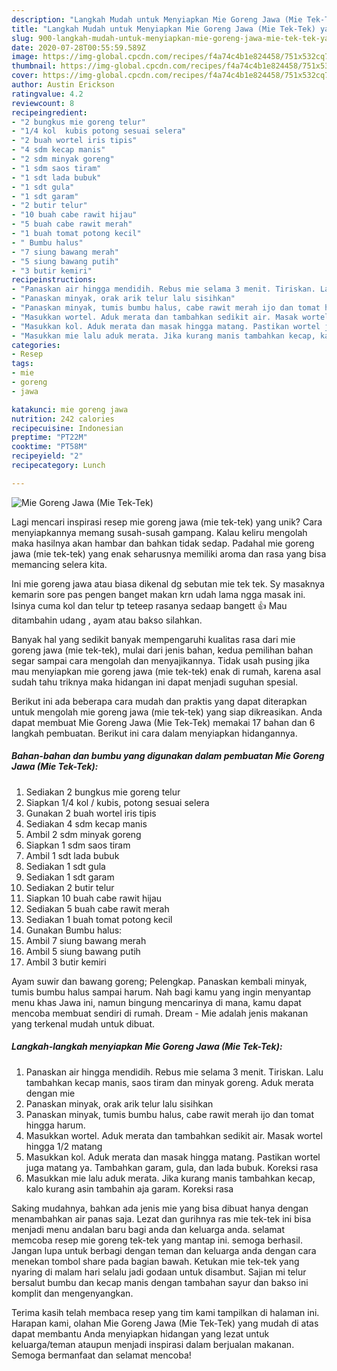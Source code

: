 ```yaml
---
description: "Langkah Mudah untuk Menyiapkan Mie Goreng Jawa (Mie Tek-Tek) yang Bikin Ngiler"
title: "Langkah Mudah untuk Menyiapkan Mie Goreng Jawa (Mie Tek-Tek) yang Bikin Ngiler"
slug: 900-langkah-mudah-untuk-menyiapkan-mie-goreng-jawa-mie-tek-tek-yang-bikin-ngiler
date: 2020-07-28T00:55:59.589Z
image: https://img-global.cpcdn.com/recipes/f4a74c4b1e824458/751x532cq70/mie-goreng-jawa-mie-tek-tek-foto-resep-utama.jpg
thumbnail: https://img-global.cpcdn.com/recipes/f4a74c4b1e824458/751x532cq70/mie-goreng-jawa-mie-tek-tek-foto-resep-utama.jpg
cover: https://img-global.cpcdn.com/recipes/f4a74c4b1e824458/751x532cq70/mie-goreng-jawa-mie-tek-tek-foto-resep-utama.jpg
author: Austin Erickson
ratingvalue: 4.2
reviewcount: 8
recipeingredient:
- "2 bungkus mie goreng telur"
- "1/4 kol  kubis potong sesuai selera"
- "2 buah wortel iris tipis"
- "4 sdm kecap manis"
- "2 sdm minyak goreng"
- "1 sdm saos tiram"
- "1 sdt lada bubuk"
- "1 sdt gula"
- "1 sdt garam"
- "2 butir telur"
- "10 buah cabe rawit hijau"
- "5 buah cabe rawit merah"
- "1 buah tomat potong kecil"
- " Bumbu halus"
- "7 siung bawang merah"
- "5 siung bawang putih"
- "3 butir kemiri"
recipeinstructions:
- "Panaskan air hingga mendidih. Rebus mie selama 3 menit. Tiriskan. Lalu tambahkan kecap manis, saos tiram dan minyak goreng. Aduk merata dengan mie"
- "Panaskan minyak, orak arik telur lalu sisihkan"
- "Panaskan minyak, tumis bumbu halus, cabe rawit merah ijo dan tomat hingga harum."
- "Masukkan wortel. Aduk merata dan tambahkan sedikit air. Masak wortel hingga 1/2 matang"
- "Masukkan kol. Aduk merata dan masak hingga matang. Pastikan wortel juga matang ya. Tambahkan garam, gula, dan lada bubuk. Koreksi rasa"
- "Masukkan mie lalu aduk merata. Jika kurang manis tambahkan kecap, kalo kurang asin tambahin aja garam. Koreksi rasa"
categories:
- Resep
tags:
- mie
- goreng
- jawa

katakunci: mie goreng jawa 
nutrition: 242 calories
recipecuisine: Indonesian
preptime: "PT22M"
cooktime: "PT58M"
recipeyield: "2"
recipecategory: Lunch

---
```



![Mie Goreng Jawa (Mie Tek-Tek)](https://img-global.cpcdn.com/recipes/f4a74c4b1e824458/751x532cq70/mie-goreng-jawa-mie-tek-tek-foto-resep-utama.jpg)

Lagi mencari inspirasi resep mie goreng jawa (mie tek-tek) yang unik? Cara menyiapkannya memang susah-susah gampang. Kalau keliru mengolah maka hasilnya akan hambar dan bahkan tidak sedap. Padahal mie goreng jawa (mie tek-tek) yang enak seharusnya memiliki aroma dan rasa yang bisa memancing selera kita.

Ini mie goreng jawa atau biasa dikenal dg sebutan mie tek tek. Sy masaknya kemarin sore pas pengen banget makan krn udah lama ngga masak ini. Isinya cuma kol dan telur tp teteep rasanya sedaap bangett 👍 Mau ditambahin udang , ayam atau bakso silahkan.

Banyak hal yang sedikit banyak mempengaruhi kualitas rasa dari mie goreng jawa (mie tek-tek), mulai dari jenis bahan, kedua pemilihan bahan segar sampai cara mengolah dan menyajikannya. Tidak usah pusing jika mau menyiapkan mie goreng jawa (mie tek-tek) enak di rumah, karena asal sudah tahu triknya maka hidangan ini dapat menjadi suguhan spesial.


Berikut ini ada beberapa cara mudah dan praktis yang dapat diterapkan untuk mengolah mie goreng jawa (mie tek-tek) yang siap dikreasikan. Anda dapat membuat Mie Goreng Jawa (Mie Tek-Tek) memakai 17 bahan dan 6 langkah pembuatan. Berikut ini cara dalam menyiapkan hidangannya.

<!--inarticleads1-->

##### Bahan-bahan dan bumbu yang digunakan dalam pembuatan Mie Goreng Jawa (Mie Tek-Tek):

1. Sediakan 2 bungkus mie goreng telur
1. Siapkan 1/4 kol / kubis, potong sesuai selera
1. Gunakan 2 buah wortel iris tipis
1. Sediakan 4 sdm kecap manis
1. Ambil 2 sdm minyak goreng
1. Siapkan 1 sdm saos tiram
1. Ambil 1 sdt lada bubuk
1. Sediakan 1 sdt gula
1. Sediakan 1 sdt garam
1. Sediakan 2 butir telur
1. Siapkan 10 buah cabe rawit hijau
1. Sediakan 5 buah cabe rawit merah
1. Sediakan 1 buah tomat potong kecil
1. Gunakan  Bumbu halus:
1. Ambil 7 siung bawang merah
1. Ambil 5 siung bawang putih
1. Ambil 3 butir kemiri


Ayam suwir dan bawang goreng; Pelengkap. Panaskan kembali minyak, tumis bumbu halus sampai harum. Nah bagi kamu yang ingin menyantap menu khas Jawa ini, namun bingung mencarinya di mana, kamu dapat mencoba membuat sendiri di rumah. Dream - Mie adalah jenis makanan yang terkenal mudah untuk dibuat. 

<!--inarticleads2-->

##### Langkah-langkah menyiapkan Mie Goreng Jawa (Mie Tek-Tek):

1. Panaskan air hingga mendidih. Rebus mie selama 3 menit. Tiriskan. Lalu tambahkan kecap manis, saos tiram dan minyak goreng. Aduk merata dengan mie
1. Panaskan minyak, orak arik telur lalu sisihkan
1. Panaskan minyak, tumis bumbu halus, cabe rawit merah ijo dan tomat hingga harum.
1. Masukkan wortel. Aduk merata dan tambahkan sedikit air. Masak wortel hingga 1/2 matang
1. Masukkan kol. Aduk merata dan masak hingga matang. Pastikan wortel juga matang ya. Tambahkan garam, gula, dan lada bubuk. Koreksi rasa
1. Masukkan mie lalu aduk merata. Jika kurang manis tambahkan kecap, kalo kurang asin tambahin aja garam. Koreksi rasa


Saking mudahnya, bahkan ada jenis mie yang bisa dibuat hanya dengan menambahkan air panas saja. Lezat dan gurihnya ras mie tek-tek ini bisa menjadi menu andalan baru bagi anda dan keluarga anda. selamat memcoba resep mie goreng tek-tek yang mantap ini. semoga berhasil. Jangan lupa untuk berbagi dengan teman dan keluarga anda dengan cara menekan tombol share pada bagian bawah. Ketukan mie tek-tek yang nyaring di malam hari selalu jadi godaan untuk disambut. Sajian mi telur bersalut bumbu dan kecap manis dengan tambahan sayur dan bakso ini komplit dan mengenyangkan. 

Terima kasih telah membaca resep yang tim kami tampilkan di halaman ini. Harapan kami, olahan Mie Goreng Jawa (Mie Tek-Tek) yang mudah di atas dapat membantu Anda menyiapkan hidangan yang lezat untuk keluarga/teman ataupun menjadi inspirasi dalam berjualan makanan. Semoga bermanfaat dan selamat mencoba!
